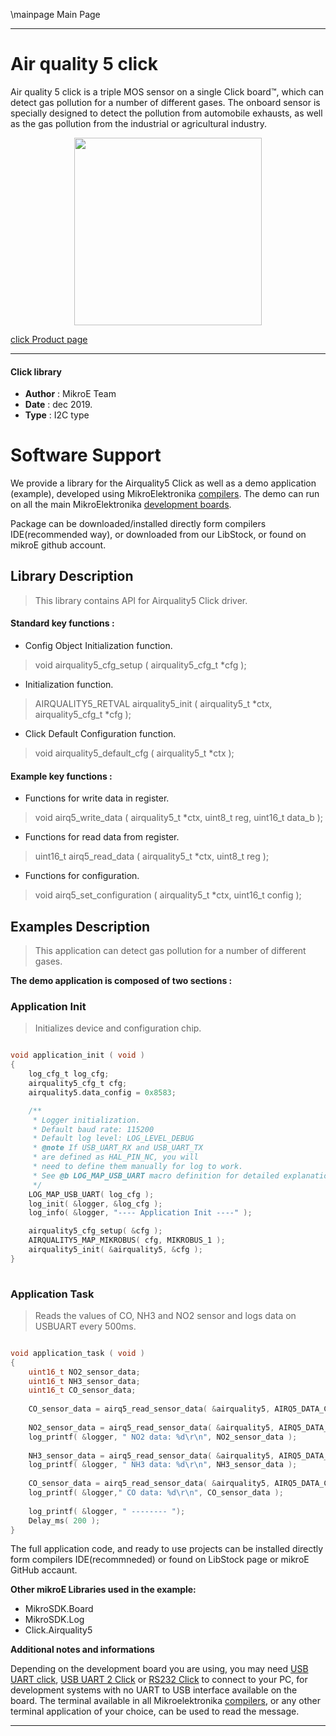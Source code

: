 \mainpage Main Page
 
 

---
# Air quality 5 click

Air quality 5 click is a triple MOS sensor on a single Click board™, which can detect gas pollution for a number of different gases. The onboard sensor is specially designed to detect the pollution from automobile exhausts, as well as the gas pollution from the industrial or agricultural industry.

<p align="center">
  <img src="https://download.mikroe.com/images/click_for_ide/airquality5_click.png" height=300px>
</p>

[click Product page](https://www.mikroe.com/air-quality-5-click)

---


#### Click library 

- **Author**        : MikroE Team
- **Date**          : dec 2019.
- **Type**          : I2C type


# Software Support

We provide a library for the Airquality5 Click 
as well as a demo application (example), developed using MikroElektronika 
[compilers](https://shop.mikroe.com/compilers). 
The demo can run on all the main MikroElektronika [development boards](https://shop.mikroe.com/development-boards).

Package can be downloaded/installed directly form compilers IDE(recommended way), or downloaded from our LibStock, or found on mikroE github account. 

## Library Description

> This library contains API for Airquality5 Click driver.

#### Standard key functions :

- Config Object Initialization function.
> void airquality5_cfg_setup ( airquality5_cfg_t *cfg ); 
 
- Initialization function.
> AIRQUALITY5_RETVAL airquality5_init ( airquality5_t *ctx, airquality5_cfg_t *cfg );

- Click Default Configuration function.
> void airquality5_default_cfg ( airquality5_t *ctx );


#### Example key functions :

- Functions for write data in register.
> void airq5_write_data ( airquality5_t *ctx, uint8_t reg, uint16_t data_b );
 
- Functions for read data from register.
> uint16_t airq5_read_data ( airquality5_t *ctx, uint8_t reg );

- Functions for configuration.
> void airq5_set_configuration ( airquality5_t *ctx, uint16_t config );

## Examples Description
 
> This application can detect gas pollution for a number of different gases.

**The demo application is composed of two sections :**

### Application Init 

> Initializes device and configuration chip. 

```c

void application_init ( void )
{
    log_cfg_t log_cfg;
    airquality5_cfg_t cfg;
    airquality5.data_config = 0x8583;

    /** 
     * Logger initialization.
     * Default baud rate: 115200
     * Default log level: LOG_LEVEL_DEBUG
     * @note If USB_UART_RX and USB_UART_TX 
     * are defined as HAL_PIN_NC, you will 
     * need to define them manually for log to work. 
     * See @b LOG_MAP_USB_UART macro definition for detailed explanation.
     */
    LOG_MAP_USB_UART( log_cfg );
    log_init( &logger, &log_cfg );
    log_info( &logger, "---- Application Init ----" );

    airquality5_cfg_setup( &cfg );
    AIRQUALITY5_MAP_MIKROBUS( cfg, MIKROBUS_1 );
    airquality5_init( &airquality5, &cfg );
}
  
```

### Application Task

> Reads the values of CO, NH3 and NO2 sensor and logs data on USBUART every 500ms. 

```c

void application_task ( void )
{
    uint16_t NO2_sensor_data;
    uint16_t NH3_sensor_data;
    uint16_t CO_sensor_data;
 
    CO_sensor_data = airq5_read_sensor_data( &airquality5, AIRQ5_DATA_CHANNEL_CO );
      
    NO2_sensor_data = airq5_read_sensor_data( &airquality5, AIRQ5_DATA_CHANNEL_NO2 );
    log_printf( &logger, " NO2 data: %d\r\n", NO2_sensor_data );
      
    NH3_sensor_data = airq5_read_sensor_data( &airquality5, AIRQ5_DATA_CHANNEL_NH3 );
    log_printf( &logger, " NH3 data: %d\r\n", NH3_sensor_data );
     
    CO_sensor_data = airq5_read_sensor_data( &airquality5, AIRQ5_DATA_CHANNEL_CO );
    log_printf( &logger," CO data: %d\r\n", CO_sensor_data );
     
    log_printf( &logger, " -------- ");
    Delay_ms( 200 );
}  

```

The full application code, and ready to use projects can be  installed directly form compilers IDE(recommneded) or found on LibStock page or mikroE GitHub accaunt.

**Other mikroE Libraries used in the example:** 

- MikroSDK.Board
- MikroSDK.Log
- Click.Airquality5

**Additional notes and informations**

Depending on the development board you are using, you may need 
[USB UART click](https://shop.mikroe.com/usb-uart-click), 
[USB UART 2 Click](https://shop.mikroe.com/usb-uart-2-click) or 
[RS232 Click](https://shop.mikroe.com/rs232-click) to connect to your PC, for 
development systems with no UART to USB interface available on the board. The 
terminal available in all Mikroelektronika 
[compilers](https://shop.mikroe.com/compilers), or any other terminal application 
of your choice, can be used to read the message.



---
